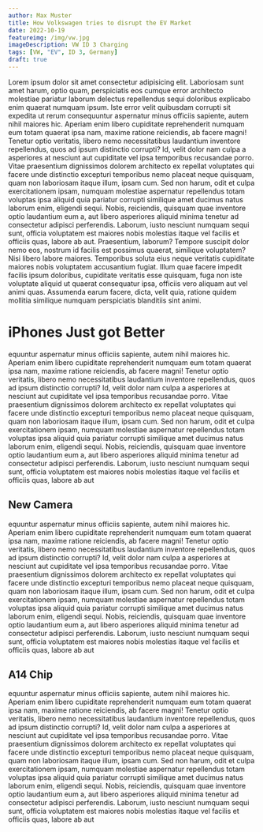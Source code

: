 ```yaml
---
author: Max Muster
title: How Volkswagen tries to disrupt the EV Market
date: 2022-10-19
featureimg: /img/vw.jpg
imageDescription: VW ID 3 Charging
tags: [VW, "EV", ID 3, Germany]
draft: true
---
```


Lorem ipsum dolor sit amet consectetur adipisicing elit. Laboriosam sunt amet harum, optio quam, perspiciatis eos cumque error architecto molestiae pariatur laborum delectus repellendus sequi doloribus explicabo enim quaerat numquam ipsum. Iste error velit quibusdam corrupti sit expedita ut rerum consequuntur aspernatur minus officiis sapiente, autem nihil maiores hic. Aperiam enim libero cupiditate reprehenderit numquam eum totam quaerat ipsa nam, maxime ratione reiciendis, ab facere magni! Tenetur optio veritatis, libero nemo necessitatibus laudantium inventore repellendus, quos ad ipsum distinctio corrupti? Id, velit dolor nam culpa a asperiores at nesciunt aut cupiditate vel ipsa temporibus recusandae porro. Vitae praesentium dignissimos dolorem architecto ex repellat voluptates qui facere unde distinctio excepturi temporibus nemo placeat neque quisquam, quam non laboriosam itaque illum, ipsam cum. Sed non harum, odit et culpa exercitationem ipsam, numquam molestiae aspernatur repellendus totam voluptas ipsa aliquid quia pariatur corrupti similique amet ducimus natus laborum enim, eligendi sequi. Nobis, reiciendis, quisquam quae inventore optio laudantium eum a, aut libero asperiores aliquid minima tenetur ad consectetur adipisci perferendis. Laborum, iusto nesciunt numquam sequi sunt, officia voluptatem est maiores nobis molestias itaque vel facilis et officiis quas, labore ab aut. Praesentium, laborum? Tempore suscipit dolor nemo eos, nostrum id facilis est possimus quaerat, similique voluptatem? Nisi libero labore maiores. Temporibus soluta eius neque veritatis cupiditate maiores nobis voluptatem accusantium fugiat. Illum quae facere impedit facilis ipsum doloribus, cupiditate veritatis esse quisquam, fuga non iste voluptate aliquid ut quaerat consequatur ipsa, officiis vero aliquam aut vel animi quas. Assumenda earum facere, dicta, velit quia, ratione quidem mollitia similique numquam perspiciatis blanditiis sint animi.

# iPhones Just got Better

equuntur aspernatur minus officiis sapiente, autem nihil maiores hic. Aperiam enim libero cupiditate reprehenderit numquam eum totam quaerat ipsa nam, maxime ratione reiciendis, ab facere magni! Tenetur optio veritatis, libero nemo necessitatibus laudantium inventore repellendus, quos ad ipsum distinctio corrupti? Id, velit dolor nam culpa a asperiores at nesciunt aut cupiditate vel ipsa temporibus recusandae porro. Vitae praesentium dignissimos dolorem architecto ex repellat voluptates qui facere unde distinctio excepturi temporibus nemo placeat neque quisquam, quam non laboriosam itaque illum, ipsam cum. Sed non harum, odit et culpa exercitationem ipsam, numquam molestiae aspernatur repellendus totam voluptas ipsa aliquid quia pariatur corrupti similique amet ducimus natus laborum enim, eligendi sequi. Nobis, reiciendis, quisquam quae inventore optio laudantium eum a, aut libero asperiores aliquid minima tenetur ad consectetur adipisci perferendis. Laborum, iusto nesciunt numquam sequi sunt, officia voluptatem est maiores nobis molestias itaque vel facilis et officiis quas, labore ab aut

## New Camera

equuntur aspernatur minus officiis sapiente, autem nihil maiores hic. Aperiam enim libero cupiditate reprehenderit numquam eum totam quaerat ipsa nam, maxime ratione reiciendis, ab facere magni! Tenetur optio veritatis, libero nemo necessitatibus laudantium inventore repellendus, quos ad ipsum distinctio corrupti? Id, velit dolor nam culpa a asperiores at nesciunt aut cupiditate vel ipsa temporibus recusandae porro. Vitae praesentium dignissimos dolorem architecto ex repellat voluptates qui facere unde distinctio excepturi temporibus nemo placeat neque quisquam, quam non laboriosam itaque illum, ipsam cum. Sed non harum, odit et culpa exercitationem ipsam, numquam molestiae aspernatur repellendus totam voluptas ipsa aliquid quia pariatur corrupti similique amet ducimus natus laborum enim, eligendi sequi. Nobis, reiciendis, quisquam quae inventore optio laudantium eum a, aut libero asperiores aliquid minima tenetur ad consectetur adipisci perferendis. Laborum, iusto nesciunt numquam sequi sunt, officia voluptatem est maiores nobis molestias itaque vel facilis et officiis quas, labore ab aut

## A14 Chip

equuntur aspernatur minus officiis sapiente, autem nihil maiores hic. Aperiam enim libero cupiditate reprehenderit numquam eum totam quaerat ipsa nam, maxime ratione reiciendis, ab facere magni! Tenetur optio veritatis, libero nemo necessitatibus laudantium inventore repellendus, quos ad ipsum distinctio corrupti? Id, velit dolor nam culpa a asperiores at nesciunt aut cupiditate vel ipsa temporibus recusandae porro. Vitae praesentium dignissimos dolorem architecto ex repellat voluptates qui facere unde distinctio excepturi temporibus nemo placeat neque quisquam, quam non laboriosam itaque illum, ipsam cum. Sed non harum, odit et culpa exercitationem ipsam, numquam molestiae aspernatur repellendus totam voluptas ipsa aliquid quia pariatur corrupti similique amet ducimus natus laborum enim, eligendi sequi. Nobis, reiciendis, quisquam quae inventore optio laudantium eum a, aut libero asperiores aliquid minima tenetur ad consectetur adipisci perferendis. Laborum, iusto nesciunt numquam sequi sunt, officia voluptatem est maiores nobis molestias itaque vel facilis et officiis quas, labore ab aut
